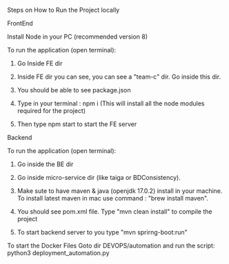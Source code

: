 
Steps on How to Run the Project locally

FrontEnd

Install Node in your PC (recommended version 8)

To run the application (open terminal):

1. Go Inside FE dir

2. Inside FE dir you can see, you can see a "team-c" dir. Go inside this dir.

3. You should be able to see package.json

4. Type in your terminal : npm i (This will install all the node modules required for the project)

5. Then type npm start to start the FE server

Backend

To run the application (open terminal):

1. Go inside the BE dir

2. Go inside micro-service dir (like taiga or BDConsistency).

3. Make sute to have maven & java (openjdk 17.0.2) install in your machine. To install latest maven in mac use command : "brew install maven".

4. You should see pom.xml file. Type "mvn clean install" to compile the project

5. To start backend server to you type "mvn sprirng-boot:run"

To start the Docker Files
Goto dir DEVOPS/automation and run the script: python3 deployment_automation.py
